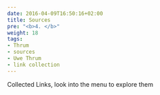 ```yaml
---
date: 2016-04-09T16:50:16+02:00
title: Sources
pre: "<b>4. </b>"
weight: 18
tags:
- Thrum
- sources
- Uwe Thrum
- link collection
---
```


Collected Links, look into the menu to explore them

